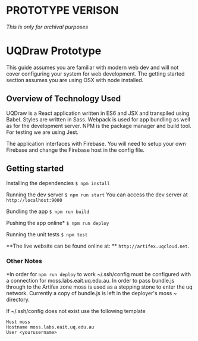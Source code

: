 # PROTOTYPE VERISON

_This is only for archival purposes_

# UQDraw Prototype
This guide assumes you are familiar with modern web dev and will not cover configuring your system for web development. The getting started section assumes you are using OSX with node installed.

## Overview of Technology Used
UQDraw is a React application written in ES6 and JSX and transpiled using Babel. Styles are written in Sass. Webpack is used for app bundling as well as for the development server. NPM is the package manager and build tool. For testing we are using Jest.

The application interfaces with Firebase. You will need to setup your own Firebase and change the Firebase host in the config file.

## Getting started
Installing the dependencies
`$ npm install`

Running the dev server
`$ npm run start`
You can access the dev server at `http://localhost:9000`

Bundling the app
`$ npm run build`

Pushing the app online*
`$ npm run deploy`

Running the unit tests
`$ npm test`

**The live website can be found online at: **
 `http://artifex.uqcloud.net`.

 ### Other Notes

 *In order for `npm run deploy` to work ~/.ssh/config must be configured with a connection for moss.labs.eait.uq.edu.au. In order to pass bundle.js through to the Artifex zone moss is used as a stepping stone to enter the uq network. Currently a copy of bundle.js is left in the deployer's moss ~ directory.

If ~/.ssh/config does not exist use the following template

```
Host moss
Hostname moss.labs.eait.uq.edu.au
User <yourusername>
```
